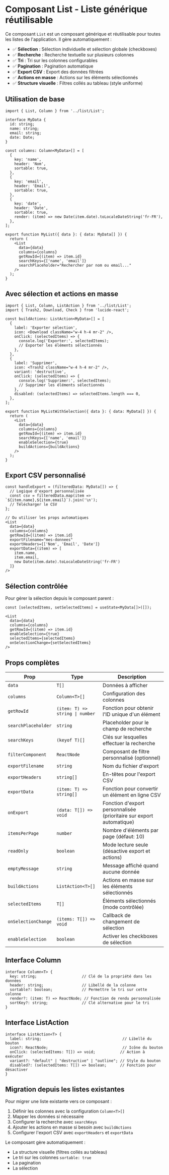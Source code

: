 # Composant List - Liste générique réutilisable

Ce composant `List` est un composant générique et réutilisable pour toutes les listes de l'application. Il gère automatiquement :

- ✅ **Sélection** : Sélection individuelle et sélection globale (checkboxes)
- ✅ **Recherche** : Recherche textuelle sur plusieurs colonnes
- ✅ **Tri** : Tri sur les colonnes configurables
- ✅ **Pagination** : Pagination automatique
- ✅ **Export CSV** : Export des données filtrées
- ✅ **Actions en masse** : Actions sur les éléments sélectionnés
- ✅ **Structure visuelle** : Filtres collés au tableau (style uniforme)

## Utilisation de base

```tsx
import { List, Column } from '../list/List';

interface MyData {
  id: string;
  name: string;
  email: string;
  date: Date;
}

const columns: Column<MyData>[] = [
  {
    key: 'name',
    header: 'Nom',
    sortable: true,
  },
  {
    key: 'email',
    header: 'Email',
    sortable: true,
  },
  {
    key: 'date',
    header: 'Date',
    sortable: true,
    render: (item) => new Date(item.date).toLocaleDateString('fr-FR'),
  },
];

export function MyList({ data }: { data: MyData[] }) {
  return (
    <List
      data={data}
      columns={columns}
      getRowId={(item) => item.id}
      searchKeys={['name', 'email']}
      searchPlaceholder="Rechercher par nom ou email..."
    />
  );
}
```

## Avec sélection et actions en masse

```tsx
import { List, Column, ListAction } from '../list/List';
import { Trash2, Download, Check } from 'lucide-react';

const buildActions: ListAction<MyData>[] = [
  {
    label: 'Exporter sélection',
    icon: <Download className="w-4 h-4 mr-2" />,
    onClick: (selectedItems) => {
      console.log('Exporter:', selectedItems);
      // Exporter les éléments sélectionnés
    },
  },
  {
    label: 'Supprimer',
    icon: <Trash2 className="w-4 h-4 mr-2" />,
    variant: 'destructive',
    onClick: (selectedItems) => {
      console.log('Supprimer:', selectedItems);
      // Supprimer les éléments sélectionnés
    },
    disabled: (selectedItems) => selectedItems.length === 0,
  },
];

export function MyListWithSelection({ data }: { data: MyData[] }) {
  return (
    <List
      data={data}
      columns={columns}
      getRowId={(item) => item.id}
      searchKeys={['name', 'email']}
      enableSelection={true}
      buildActions={buildActions}
    />
  );
}
```

## Export CSV personnalisé

```tsx
const handleExport = (filteredData: MyData[]) => {
  // Logique d'export personnalisée
  const csv = filteredData.map(item => `${item.name},${item.email}`).join('\n');
  // Télécharger le CSV
};

// Ou utiliser les props automatiques
<List
  data={data}
  columns={columns}
  getRowId={(item) => item.id}
  exportFilename="mes-donnees"
  exportHeaders={['Nom', 'Email', 'Date']}
  exportData={(item) => [
    item.name,
    item.email,
    new Date(item.date).toLocaleDateString('fr-FR')
  ]}
/>
```

## Sélection contrôlée

Pour gérer la sélection depuis le composant parent :

```tsx
const [selectedItems, setSelectedItems] = useState<MyData[]>([]);

<List
  data={data}
  columns={columns}
  getRowId={(item) => item.id}
  enableSelection={true}
  selectedItems={selectedItems}
  onSelectionChange={setSelectedItems}
/>
```

## Props complètes

| Prop | Type | Description |
|------|------|-------------|
| `data` | `T[]` | Données à afficher |
| `columns` | `Column<T>[]` | Configuration des colonnes |
| `getRowId` | `(item: T) => string \| number` | Fonction pour obtenir l'ID unique d'un élément |
| `searchPlaceholder` | `string` | Placeholder pour le champ de recherche |
| `searchKeys` | `(keyof T)[]` | Clés sur lesquelles effectuer la recherche |
| `filterComponent` | `ReactNode` | Composant de filtre personnalisé (optionnel) |
| `exportFilename` | `string` | Nom du fichier d'export |
| `exportHeaders` | `string[]` | En-têtes pour l'export CSV |
| `exportData` | `(item: T) => string[]` | Fonction pour convertir un élément en ligne CSV |
| `onExport` | `(data: T[]) => void` | Fonction d'export personnalisée (prioritaire sur export automatique) |
| `itemsPerPage` | `number` | Nombre d'éléments par page (défaut: 10) |
| `readOnly` | `boolean` | Mode lecture seule (désactive export et actions) |
| `emptyMessage` | `string` | Message affiché quand aucune donnée |
| `buildActions` | `ListAction<T>[]` | Actions en masse sur les éléments sélectionnés |
| `selectedItems` | `T[]` | Éléments sélectionnés (mode contrôlée) |
| `onSelectionChange` | `(items: T[]) => void` | Callback de changement de sélection |
| `enableSelection` | `boolean` | Activer les checkboxes de sélection |

## Interface Column

```tsx
interface Column<T> {
  key: string;                    // Clé de la propriété dans les données
  header: string;                 // Libellé de la colonne
  sortable?: boolean;             // Permettre le tri sur cette colonne
  render?: (item: T) => ReactNode; // Fonction de rendu personnalisée
  sortKey?: string;               // Clé alternative pour le tri
}
```

## Interface ListAction

```tsx
interface ListAction<T> {
  label: string;                                    // Libellé du bouton
  icon?: ReactNode;                                 // Icône du bouton
  onClick: (selectedItems: T[]) => void;           // Action à exécuter
  variant?: "default" | "destructive" | "outline"; // Style du bouton
  disabled?: (selectedItems: T[]) => boolean;      // Fonction pour désactiver
}
```

## Migration depuis les listes existantes

Pour migrer une liste existante vers ce composant :

1. Définir les colonnes avec la configuration `Column<T>[]`
2. Mapper les données si nécessaire
3. Configurer la recherche avec `searchKeys`
4. Ajouter les actions en masse si besoin avec `buildActions`
5. Configurer l'export CSV avec `exportHeaders` et `exportData`

Le composant gère automatiquement :
- La structure visuelle (filtres collés au tableau)
- Le tri sur les colonnes `sortable: true`
- La pagination
- La sélection

